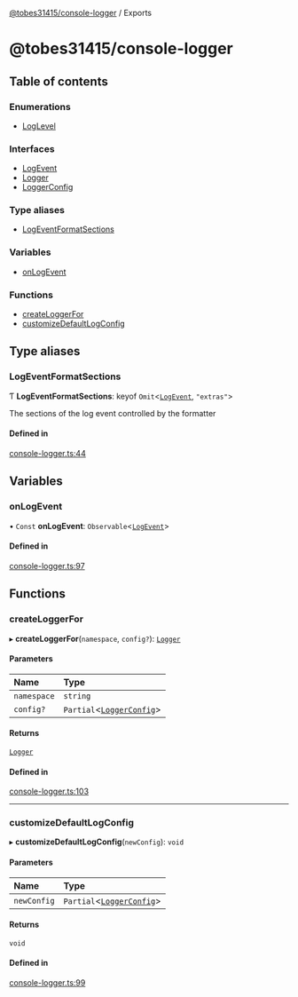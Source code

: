 [@tobes31415/console-logger](README.md) / Exports

# @tobes31415/console-logger

## Table of contents

### Enumerations

- [LogLevel](enums/LogLevel.md)

### Interfaces

- [LogEvent](interfaces/LogEvent.md)
- [Logger](interfaces/Logger.md)
- [LoggerConfig](interfaces/LoggerConfig.md)

### Type aliases

- [LogEventFormatSections](modules.md#logeventformatsections)

### Variables

- [onLogEvent](modules.md#onlogevent)

### Functions

- [createLoggerFor](modules.md#createloggerfor)
- [customizeDefaultLogConfig](modules.md#customizedefaultlogconfig)

## Type aliases

### LogEventFormatSections

Ƭ **LogEventFormatSections**: keyof `Omit`<[`LogEvent`](interfaces/LogEvent.md), ``"extras"``\>

The sections of the log event controlled by the formatter

#### Defined in

[console-logger.ts:44](https://github.com/tobes31415/console-logger/blob/0d15a23/src/console-logger.ts#L44)

## Variables

### onLogEvent

• `Const` **onLogEvent**: `Observable`<[`LogEvent`](interfaces/LogEvent.md)\>

#### Defined in

[console-logger.ts:97](https://github.com/tobes31415/console-logger/blob/0d15a23/src/console-logger.ts#L97)

## Functions

### createLoggerFor

▸ **createLoggerFor**(`namespace`, `config?`): [`Logger`](interfaces/Logger.md)

#### Parameters

| Name | Type |
| :------ | :------ |
| `namespace` | `string` |
| `config?` | `Partial`<[`LoggerConfig`](interfaces/LoggerConfig.md)\> |

#### Returns

[`Logger`](interfaces/Logger.md)

#### Defined in

[console-logger.ts:103](https://github.com/tobes31415/console-logger/blob/0d15a23/src/console-logger.ts#L103)

___

### customizeDefaultLogConfig

▸ **customizeDefaultLogConfig**(`newConfig`): `void`

#### Parameters

| Name | Type |
| :------ | :------ |
| `newConfig` | `Partial`<[`LoggerConfig`](interfaces/LoggerConfig.md)\> |

#### Returns

`void`

#### Defined in

[console-logger.ts:99](https://github.com/tobes31415/console-logger/blob/0d15a23/src/console-logger.ts#L99)
